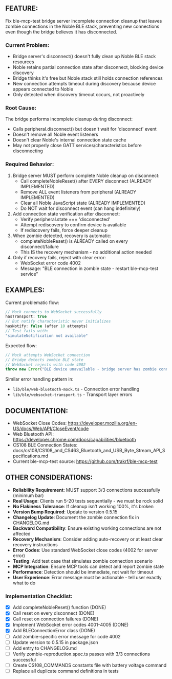 ## FEATURE:
Fix ble-mcp-test bridge server incomplete connection cleanup that leaves zombie connections in the Noble BLE stack, preventing new connections even though the bridge believes it has disconnected.

### Current Problem:
- Bridge server's disconnect() doesn't fully clean up Noble BLE stack resources
- Noble retains partial connection state after disconnect, blocking device discovery
- Bridge thinks it's free but Noble stack still holds connection references
- New connection attempts timeout during discovery because device appears connected to Noble
- Only detected when discovery timeout occurs, not proactively

### Root Cause:
The bridge performs incomplete cleanup during disconnect:
- Calls peripheral.disconnect() but doesn't wait for 'disconnect' event
- Doesn't remove all Noble event listeners
- Doesn't clear Noble's internal connection state cache
- May not properly close GATT services/characteristics before disconnecting

### Required Behavior:
1. Bridge server MUST perform complete Noble cleanup on disconnect:
   - Call completeNobleReset() after EVERY disconnect (ALREADY IMPLEMENTED)
   - Remove ALL event listeners from peripheral (ALREADY IMPLEMENTED)
   - Clear all Noble JavaScript state (ALREADY IMPLEMENTED)
   - Do NOT wait for disconnect event (can hang indefinitely)
2. Add connection state verification after disconnect:
   - Verify peripheral.state === 'disconnected'
   - Attempt rediscovery to confirm device is available
   - If rediscovery fails, force deeper cleanup
3. When zombie detected, recovery is automatic:
   - completeNobleReset() is ALREADY called on every disconnect/failure
   - This IS the recovery mechanism - no additional action needed
4. Only if recovery fails, reject with clear error:
   - WebSocket error code 4002
   - Message: "BLE connection in zombie state - restart ble-mcp-test service"

## EXAMPLES:
Current problematic flow:
```javascript
// Mock connects to WebSocket successfully
hasTransport: true
// But notify characteristic never initializes
hasNotify: false (after 10 attempts)
// Test fails with:
"simulateNotification not available"
```

Expected flow:
```javascript
// Mock attempts WebSocket connection
// Bridge detects zombie BLE state
// WebSocket rejects with code 4002
throw new Error("BLE device unavailable - bridge server has zombie connection. Please restart ble-mcp-test service")
```

Similar error handling pattern in:
- `lib/ble/web-bluetooth-mock.ts` - Connection error handling
- `lib/ble/websocket-transport.ts` - Transport layer errors

## DOCUMENTATION:
- WebSocket Close Codes: https://developer.mozilla.org/en-US/docs/Web/API/CloseEvent/code
- Web Bluetooth API: https://developer.chrome.com/docs/capabilities/bluetooth
- CS108 BLE Connection States: docs/cs108/CS108_and_CS463_Bluetooth_and_USB_Byte_Stream_API_Specifications.md
- Current ble-mcp-test source: https://github.com/trakrf/ble-mcp-test

## OTHER CONSIDERATIONS:
- **Reliability Requirement**: MUST support 3/3 connections successfully (minimum bar)
- **Real Usage**: Clients run 5-20 tests sequentially - we must be rock solid
- **No Flakiness Tolerance**: If cleanup isn't working 100%, it's broken
- **Version Bump Required**: Update to version 0.5.15
- **Changelog Update**: Document the zombie connection fix in CHANGELOG.md
- **Backward Compatibility**: Ensure existing working connections are not affected
- **Recovery Mechanism**: Consider adding auto-recovery or at least clear recovery instructions
- **Error Codes**: Use standard WebSocket close codes (4002 for server error)
- **Testing**: Add test case that simulates zombie connection scenario
- **MCP Integration**: Ensure MCP tools can detect and report zombie state
- **Performance**: Detection should be immediate, not wait for timeout
- **User Experience**: Error message must be actionable - tell user exactly what to do

### Implementation Checklist:
- [x] Add completeNobleReset() function (DONE)
- [x] Call reset on every disconnect (DONE)
- [x] Call reset on connection failures (DONE)
- [x] Implement WebSocket error codes 4001-4005 (DONE)
- [x] Add BLEConnectionError class (DONE)
- [ ] Add zombie-specific error message for code 4002
- [ ] Update version to 0.5.15 in package.json
- [ ] Add entry to CHANGELOG.md
- [ ] Verify zombie-reproduction.spec.ts passes with 3/3 connections successful
- [ ] Create CS108_COMMANDS constants file with battery voltage command
- [ ] Replace all duplicate command definitions in tests